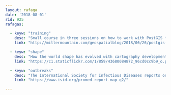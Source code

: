 ```yaml
---
layout: rafaga
date: '2018-08-01'
rid: 925
rafagas:

  - keyw: "training"
    desc: "Small course in three sessions on how to work with PostGIS from Leaflet.js or any other web mapping client library"
    link: "http://millermountain.com/geospatialblog/2018/06/26/postgis-data-in-leaflet/"

  - keyw: "shape"
    desc: "How the world shape has evolved with cartography development thanks to science and technology improvements from Ptolemy to Stieler"
    link: "https://c1.staticflickr.com/1/859/43680084872_96cd0cc9b9_o.png"

  - keyw: "outbreaks"
    desc: "The International Society for Infectious Diseases reports on new outbreaks, additionally using a word cloud map"
    link: "https://www.isid.org/promed-report-map-q2/"

---
```


